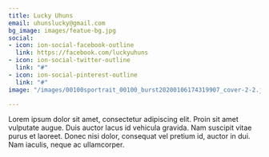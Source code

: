 ```yaml
---
title: Lucky Uhuns
email: uhunslucky@gmail.com
bg_image: images/featue-bg.jpg
social:
- icon: ion-social-facebook-outline
  link: https://facebook.com/luckyuhuns
- icon: ion-social-twitter-outline
  link: "#"
- icon: ion-social-pinterest-outline
  link: "#"
image: "/images/00100sportrait_00100_burst20200106174319907_cover-2-2.jpg"

---
```

Lorem ipsum dolor sit amet, consectetur adipiscing elit. Proin sit amet vulputate augue. Duis auctor lacus id vehicula gravida. Nam suscipit vitae purus et laoreet.
Donec nisi dolor, consequat vel pretium id, auctor in dui. Nam iaculis, neque ac ullamcorper.